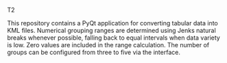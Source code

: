 T2

This repository contains a PyQt application for converting tabular data into
KML files. Numerical grouping ranges are determined using Jenks natural breaks
whenever possible, falling back to equal intervals when data variety is low.
Zero values are included in the range calculation. The number of groups can be
configured from three to five via the interface.
